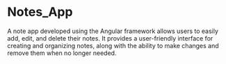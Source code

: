 # Notes_App
A note app developed using the Angular framework allows users to easily add, edit, and delete their notes. It provides a user-friendly interface for creating and organizing notes, along with the ability to make changes and remove them when no longer needed.
